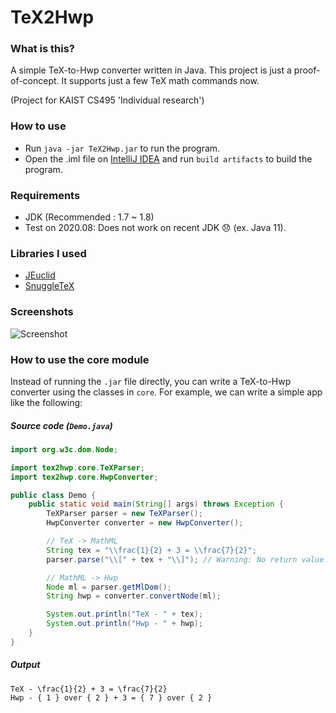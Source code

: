# TeX2Hwp

### What is this?
A simple TeX-to-Hwp converter written in Java.
This project is just a proof-of-concept. It supports just a few
TeX math commands now.

(Project for KAIST CS495 'Individual research')

### How to use
- Run `java -jar TeX2Hwp.jar` to run the program.
- Open the .iml file on [IntelliJ IDEA](https://www.jetbrains.com/idea/) and run `build artifacts` to build the program.

### Requirements
- JDK (Recommended : 1.7 ~ 1.8)
- Test on 2020.08: Does not work on recent JDK :disappointed: (ex. Java 11).

### Libraries I used
- [JEuclid](http://jeuclid.sourceforge.net/)
- [SnuggleTeX](http://www2.ph.ed.ac.uk/snuggletex/documentation/overview-and-features.html)

### Screenshots
![Screenshot](https://github.com/TeX2Hwp/TeX2Hwp/blob/master/Screenshot.png)

### How to use the core module
Instead of running the ```.jar``` file directly, you can write a
TeX-to-Hwp converter using the classes in ```core```.
For example, we can write a simple app like the following:

##### Source code (```Demo.java```)
```java
import org.w3c.dom.Node;

import tex2hwp.core.TeXParser;
import tex2hwp.core.HwpConverter;

public class Demo {
    public static void main(String[] args) throws Exception {
        TeXParser parser = new TeXParser();
        HwpConverter converter = new HwpConverter();

        // TeX -> MathML
        String tex = "\\frac{1}{2} + 3 = \\frac{7}{2}";
        parser.parse("\\[" + tex + "\\]"); // Warning: No return value!

        // MathML -> Hwp
        Node ml = parser.getMlDom();
        String hwp = converter.convertNode(ml);

        System.out.println("TeX - " + tex);
        System.out.println("Hwp - " + hwp);
    }
}
```

##### Output
```
TeX - \frac{1}{2} + 3 = \frac{7}{2}
Hwp - { 1 } over { 2 } + 3 = { 7 } over { 2 }
```
